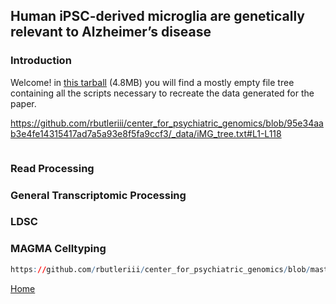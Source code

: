 ## Human iPSC-derived microglia are genetically relevant to Alzheimer’s disease

### Introduction
Welcome! in [this tarball](_data/iMG_analysis.tar.gz) (4.8MB) you will find a mostly empty file tree containing all the scripts necessary to recreate the data generated for the paper.

https://github.com/rbutleriii/center_for_psychiatric_genomics/blob/95e34aab3e4fe14315417ad7a5a93e8f5fa9ccf3/_data/iMG_tree.txt#L1-L118
```sh

```

### Read Processing

### General Transcriptomic Processing

### LDSC

### MAGMA Celltyping

```R
https://github.com/rbutleriii/center_for_psychiatric_genomics/blob/master/scripts/2019-03-08_CQN_deseq_pe_se.R
```

[Home](README.md)
